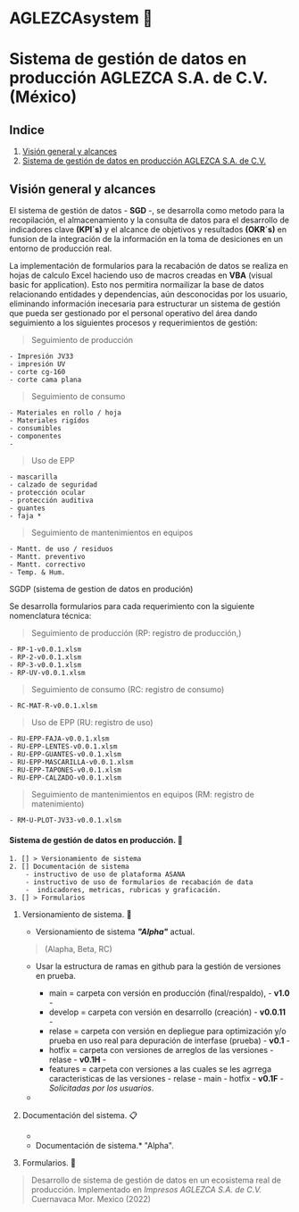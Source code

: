 # AGLEZCAsystem :card_index:
# Sistema de gestión de datos en producción AGLEZCA S.A. de C.V. (México)

## Indice

1. [Visión general y alcances](#id1)
2. [Sistema de gestión de datos en producción AGLEZCA S.A. de C.V.](#id2)

## Visión general y alcances <a name="id1"></a>

El sistema de gestión de datos - **SGD** -, se desarrolla como metodo para la recopilación, el almacenamiento y la consulta de datos para el desarrollo de indicadores clave **(KPI´s)** y el alcance de objetivos y resultados **(OKR´s)** en funsion de la integración de la información en la toma de desiciones en un entorno de producción real.

La implementación de formularios para la recabación de datos se realiza en hojas de calculo Excel haciendo uso de macros creadas en **VBA** (visual basic for application). Esto nos permitira normailizar la base de datos relacionando entidades y dependencias, aún desconocidas por los usuario, eliminando información inecesaria para estructurar un sistema de gestión que pueda ser gestionado por el personal operativo del área dando seguimiento a los siguientes procesos y requerimientos de gestión:

> Seguimiento de producción

	- Impresión JV33
	- impresión UV
	- corte cg-160
	- corte cama plana

> Seguimiento de consumo

	- Materiales en rollo / hoja
	- Materiales rigídos
	- consumibles
	- componentes
	- 

> Uso de  EPP

	- mascarilla
	- calzado de seguridad
	- protección ocular
	- protección auditiva
	- guantes
	- faja *

> Seguimiento de mantenimientos en equipos

	- Mantt. de uso / residuos
	- Mantt. preventivo
	- Mantt. correctivo
	- Temp. & Hum.

SGDP (sistema de gestion de datos en produción)

Se desarrolla formularios para cada requerimiento con la siguiente nomenclatura técnica:

> Seguimiento de producción (RP: registro de producción,)

	- RP-1-v0.0.1.xlsm
	- RP-2-v0.0.1.xlsm
	- RP-3-v0.0.1.xlsm
	- RP-UV-v0.0.1.xlsm

> Seguimiento de consumo (RC: registro de consumo)

	- RC-MAT-R-v0.0.1.xlsm

> Uso de  EPP (RU: registro de uso)

	- RU-EPP-FAJA-v0.0.1.xlsm
	- RU-EPP-LENTES-v0.0.1.xlsm
	- RU-EPP-GUANTES-v0.0.1.xlsm
	- RU-EPP-MASCARILLA-v0.0.1.xlsm
	- RU-EPP-TAPONES-v0.0.1.xlsm
	- RU-EPP-CALZADO-v0.0.1.xlsm

> Seguimiento de mantenimientos en equipos (RM: registro de matenimiento)

	- RM-U-PLOT-JV33-v0.0.1.xlsm


#### Sistema de gestión de datos en producción. :floppy_disk: <a name="id2"></a>

<!-- COMENTARIOS -->



    1. [] > Versionamiento de sistema
    2. [] Documentación de sistema 
		- instructivo de uso de plataforma ASANA
    	- instructivo de uso de formularios de recabación de data
    	-  indicadores, metricas, rubricas y graficación.
    3. [] > Formularios
    

    


1. Versionamiento de sistema. :pushpin: 

    * Versionamiento de sistema ***"Alpha"*** actual. 
	> (Alapha, Beta, RC)
    * Usar la estructura de ramas en github para la gestión de versiones en prueba.
		
		* main = carpeta con versión en producción (final/respaldo), - **v1.0** -
		* develop = carpeta con versión en desarrollo (creación) - **v0.0.11** -
		* relase = carpeta con versión en depliegue para optimización y/o prueba en uso real para depuración de interfase (prueba) - **v0.1** -
		* hotfix = carpeta con versiones de arreglos de las versiones - relase - **v0.1H** -
		* features = carpeta con versiones a las cuales se les agrrega caracteristicas de las versiones - relase - main - hotfix - **v0.1F** - *Solicitadas por los usuarios*.
	* 

2. Documentación del sistema. :clipboard:

    * 
    * Documentación de sistema.* "Alpha".

3. Formularios. :speech_balloon:









> Desarrollo de sistema de gestión de datos en un ecosistema real de producción.
> Implementado en *Impresos AGLEZCA S.A. de C.V.* Cuernavaca Mor. Mexico (2022)